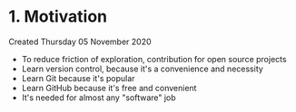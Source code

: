 # 1. Motivation
Created Thursday 05 November 2020

- To reduce friction of exploration, contribution for open source projects
- Learn version control, because it's a convenience and necessity
- Learn Git because it's popular
- Learn GitHub because it's free and convenient
- It's needed for almost any "software" job

